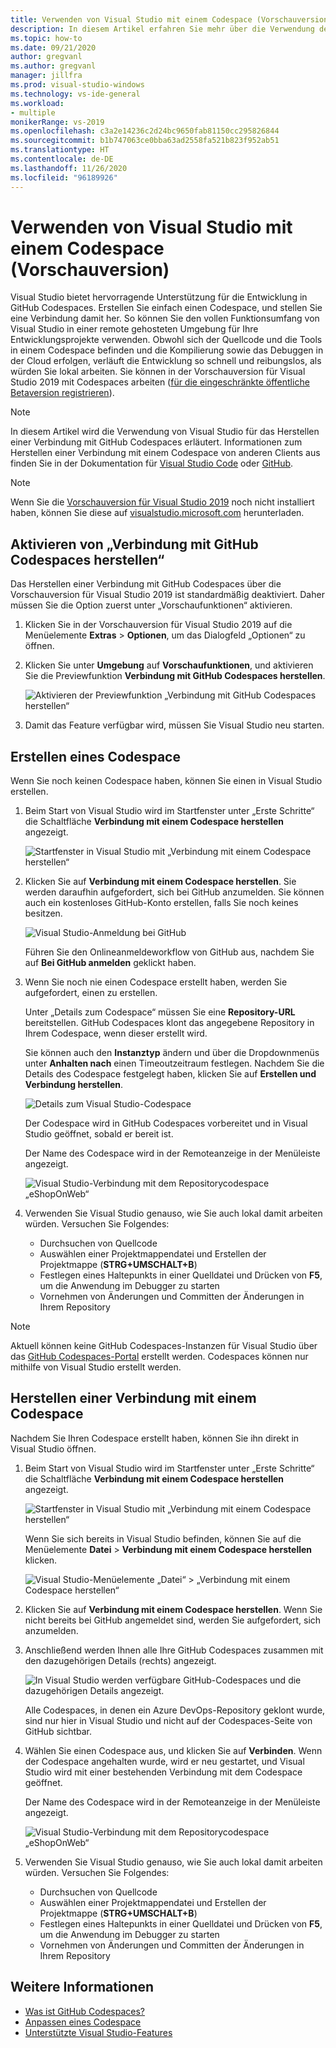 ```yaml
---
title: Verwenden von Visual Studio mit einem Codespace (Vorschauversion)
description: In diesem Artikel erfahren Sie mehr über die Verwendung der Visual Studio-IDE mit GitHub Codespaces für die Entwicklung unter Windows.
ms.topic: how-to
ms.date: 09/21/2020
author: gregvanl
ms.author: gregvanl
manager: jillfra
ms.prod: visual-studio-windows
ms.technology: vs-ide-general
ms.workload:
- multiple
monikerRange: vs-2019
ms.openlocfilehash: c3a2e14236c2d24bc9650fab81150cc295826844
ms.sourcegitcommit: b1b747063ce0bba63ad2558fa521b823f952ab51
ms.translationtype: HT
ms.contentlocale: de-DE
ms.lasthandoff: 11/26/2020
ms.locfileid: "96189926"
---
```

# <a name="how-to-use-visual-studio-with-a-codespace-preview"></a>Verwenden von Visual Studio mit einem Codespace (Vorschauversion)

Visual Studio bietet hervorragende Unterstützung für die Entwicklung in GitHub Codespaces. Erstellen Sie einfach einen Codespace, und stellen Sie eine Verbindung damit her. So können Sie den vollen Funktionsumfang von Visual Studio in einer remote gehosteten Umgebung für Ihre Entwicklungsprojekte verwenden. Obwohl sich der Quellcode und die Tools in einem Codespace befinden und die Kompilierung sowie das Debuggen in der Cloud erfolgen, verläuft die Entwicklung so schnell und reibungslos, als würden Sie lokal arbeiten. Sie können in der Vorschauversion für Visual Studio 2019 mit Codespaces arbeiten ([für die eingeschränkte öffentliche Betaversion registrieren](https://github.com/features/codespaces/signup-vs)).

> [!NOTE]
> In diesem Artikel wird die Verwendung von Visual Studio für das Herstellen einer Verbindung mit GitHub Codespaces erläutert. Informationen zum Herstellen einer Verbindung mit einem Codespace von anderen Clients aus finden Sie in der Dokumentation für [Visual Studio Code](https://docs.github.com/github/developing-online-with-codespaces/connecting-to-your-codespace-from-visual-studio-code) oder [GitHub](https://docs.github.com/github/developing-online-with-codespaces/developing-in-a-codespace).

> [!NOTE]
> Wenn Sie die [Vorschauversion für Visual Studio 2019](https://aka.ms/vspreview) noch nicht installiert haben, können Sie diese auf [visualstudio.microsoft.com](https://aka.ms/vspreview) herunterladen.

## <a name="enable-connect-to-github-codespaces"></a>Aktivieren von „Verbindung mit GitHub Codespaces herstellen“

Das Herstellen einer Verbindung mit GitHub Codespaces über die Vorschauversion für Visual Studio 2019 ist standardmäßig deaktiviert. Daher müssen Sie die Option zuerst unter „Vorschaufunktionen“ aktivieren.

1. Klicken Sie in der Vorschauversion für Visual Studio 2019 auf die Menüelemente **Extras** > **Optionen**, um das Dialogfeld „Optionen“ zu öffnen.

2. Klicken Sie unter **Umgebung** auf **Vorschaufunktionen**, und aktivieren Sie die Previewfunktion **Verbindung mit GitHub Codespaces herstellen**.

   ![Aktivieren der Previewfunktion „Verbindung mit GitHub Codespaces herstellen“](media/connect-to-github-codespaces-preview-feature.png)

3. Damit das Feature verfügbar wird, müssen Sie Visual Studio neu starten.

## <a name="create-a-codespace"></a>Erstellen eines Codespace

Wenn Sie noch keinen Codespace haben, können Sie einen in Visual Studio erstellen.

1. Beim Start von Visual Studio wird im Startfenster unter „Erste Schritte“ die Schaltfläche **Verbindung mit einem Codespace herstellen** angezeigt.

   ![Startfenster in Visual Studio mit „Verbindung mit einem Codespace herstellen“](media/visual-studio-start-window.png)

2. Klicken Sie auf **Verbindung mit einem Codespace herstellen**. Sie werden daraufhin aufgefordert, sich bei GitHub anzumelden. Sie können auch ein kostenloses GitHub-Konto erstellen, falls Sie noch keines besitzen.

   ![Visual Studio-Anmeldung bei GitHub](media/visual-studio-sign-in-to-github.png)

   Führen Sie den Onlineanmeldeworkflow von GitHub aus, nachdem Sie auf **Bei GitHub anmelden** geklickt haben.

3. Wenn Sie noch nie einen Codespace erstellt haben, werden Sie aufgefordert, einen zu erstellen.

   Unter „Details zum Codespace“ müssen Sie eine **Repository-URL** bereitstellen. GitHub Codespaces klont das angegebene Repository in Ihrem Codespace, wenn dieser erstellt wird.

   Sie können auch den **Instanztyp** ändern und über die Dropdownmenüs unter **Anhalten nach** einen Timeoutzeitraum festlegen. Nachdem Sie die Details des Codespace festgelegt haben, klicken Sie auf **Erstellen und Verbindung herstellen**.

   ![Details zum Visual Studio-Codespace](media/visual-studio-codespace-details.png)

   Der Codespace wird in GitHub Codespaces vorbereitet und in Visual Studio geöffnet, sobald er bereit ist.

   Der Name des Codespace wird in der Remoteanzeige in der Menüleiste angezeigt.

   ![Visual Studio-Verbindung mit dem Repositorycodespace „eShopOnWeb“](media/visual-studio-eshoponweb-codespace.png)

4. Verwenden Sie Visual Studio genauso, wie Sie auch lokal damit arbeiten würden. Versuchen Sie Folgendes:

   * Durchsuchen von Quellcode
   * Auswählen einer Projektmappendatei und Erstellen der Projektmappe (**STRG+UMSCHALT+B**)
   * Festlegen eines Haltepunkts in einer Quelldatei und Drücken von **F5**, um die Anwendung im Debugger zu starten
   * Vornehmen von Änderungen und Committen der Änderungen in Ihrem Repository   

> [!NOTE]
> Aktuell können keine GitHub Codespaces-Instanzen für Visual Studio über das [GitHub Codespaces-Portal](https://github.com/codespaces) erstellt werden. Codespaces können nur mithilfe von Visual Studio erstellt werden.

## <a name="connect-to-a-codespace"></a>Herstellen einer Verbindung mit einem Codespace

Nachdem Sie Ihren Codespace erstellt haben, können Sie ihn direkt in Visual Studio öffnen.

1. Beim Start von Visual Studio wird im Startfenster unter „Erste Schritte“ die Schaltfläche **Verbindung mit einem Codespace herstellen** angezeigt.

   ![Startfenster in Visual Studio mit „Verbindung mit einem Codespace herstellen“](media/visual-studio-start-window.png)

   Wenn Sie sich bereits in Visual Studio befinden, können Sie auf die Menüelemente **Datei** > **Verbindung mit einem Codespace herstellen** klicken.

   ![Visual Studio-Menüelemente „Datei“ > „Verbindung mit einem Codespace herstellen“](media/visual-studio-file-connect-to-codespace.png)

2. Klicken Sie auf **Verbindung mit einem Codespace herstellen**. Wenn Sie nicht bereits bei GitHub angemeldet sind, werden Sie aufgefordert, sich anzumelden.

3. Anschließend werden Ihnen alle Ihre GitHub Codespaces zusammen mit den dazugehörigen Details (rechts) angezeigt.

   ![In Visual Studio werden verfügbare GitHub-Codespaces und die dazugehörigen Details angezeigt.](media/visual-studio-connect-codespace.png)

   Alle Codespaces, in denen ein Azure DevOps-Repository geklont wurde, sind nur hier in Visual Studio und nicht auf der Codespaces-Seite von GitHub sichtbar.

4. Wählen Sie einen Codespace aus, und klicken Sie auf **Verbinden**. Wenn der Codespace angehalten wurde, wird er neu gestartet, und Visual Studio wird mit einer bestehenden Verbindung mit dem Codespace geöffnet.

   Der Name des Codespace wird in der Remoteanzeige in der Menüleiste angezeigt.

   ![Visual Studio-Verbindung mit dem Repositorycodespace „eShopOnWeb“](media/visual-studio-eshoponweb-codespace.png)

5. Verwenden Sie Visual Studio genauso, wie Sie auch lokal damit arbeiten würden. Versuchen Sie Folgendes:

   * Durchsuchen von Quellcode
   * Auswählen einer Projektmappendatei und Erstellen der Projektmappe (**STRG+UMSCHALT+B**)
   * Festlegen eines Haltepunkts in einer Quelldatei und Drücken von **F5**, um die Anwendung im Debugger zu starten
   * Vornehmen von Änderungen und Committen der Änderungen in Ihrem Repository

<!-- TBD ## Suspend a codespace -->

<!-- TBD ## Disconnect from a codespace -->

## <a name="see-also"></a>Weitere Informationen

* [Was ist GitHub Codespaces?](codespaces-overview.md)
* [Anpassen eines Codespace](customize-codespaces.md)
* [Unterstützte Visual Studio-Features](supported-features-codespaces.md)
